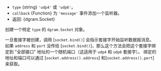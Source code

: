<!-- YAML
added: v0.1.99
-->

* `type` {string} `'udp4'` 或 `'udp6'`。
* `callback` {Function} 为 `'message'` 事件添加一个监听器。
* 返回: {dgram.Socket}

创建一个特定 `type` 的 `dgram.Socket` 对象。

一旦套接字被创建，调用 [`socket.bind()`] 会指示套接字开始监听数据报消息。
如果 `address` 和 `port` 没传给  [`socket.bind()`]，那么这个方法会把这个套接字绑定到 "全部接口" 地址的一个随机端口（这适用于 `udp4` 和 `udp6` 套接字）。
绑定的地址和端口可以通过 [`socket.address().address`] 和[`socket.address().port`] 来获取。

